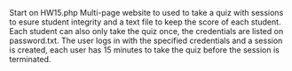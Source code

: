 Start on HW15.php
Multi-page website to used to take a quiz with sessions to esure student integrity and a text file to keep the score of each student.
Each student can also only take the quiz once, the credentials are listed on password.txt.
The user logs in with the specified credentials and a session is created, each user has 15 minutes to take the quiz before the session is terminated.

